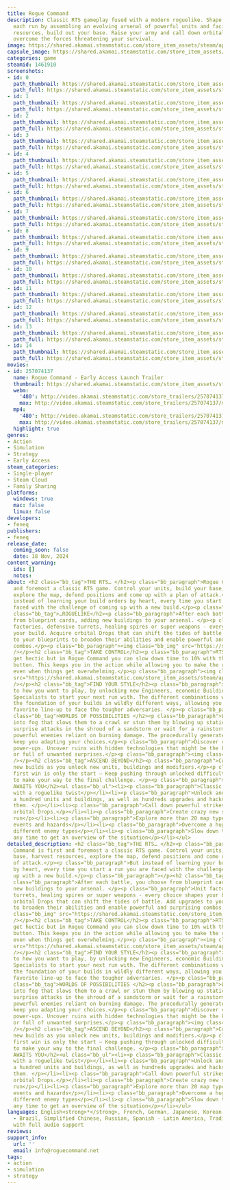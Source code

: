 ```yaml
---
title: Rogue Command
description: Classic RTS gameplay fused with a modern roguelike. Shape your build
  each run by assembling an evolving arsenal of powerful units and facilities. Harvest
  resources, build out your base. Raise your army and call down orbital strikes to
  overcome the forces threatening your survival.
image: https://shared.akamai.steamstatic.com/store_item_assets/steam/apps/1461910/header.jpg?t=1732462443
capsule_image: https://shared.akamai.steamstatic.com/store_item_assets/steam/apps/1461910/capsule_231x87.jpg?t=1732462443
categories: game
steamid: 1461910
screenshots:
- id: 0
  path_thumbnail: https://shared.akamai.steamstatic.com/store_item_assets/steam/apps/1461910/ss_4d1c4f372705a374c2318af5d926fa4e76956ec5.600x338.jpg?t=1732462443
  path_full: https://shared.akamai.steamstatic.com/store_item_assets/steam/apps/1461910/ss_4d1c4f372705a374c2318af5d926fa4e76956ec5.1920x1080.jpg?t=1732462443
- id: 1
  path_thumbnail: https://shared.akamai.steamstatic.com/store_item_assets/steam/apps/1461910/ss_c37a2310576b16f62f61f78912794740bbabc512.600x338.jpg?t=1732462443
  path_full: https://shared.akamai.steamstatic.com/store_item_assets/steam/apps/1461910/ss_c37a2310576b16f62f61f78912794740bbabc512.1920x1080.jpg?t=1732462443
- id: 2
  path_thumbnail: https://shared.akamai.steamstatic.com/store_item_assets/steam/apps/1461910/ss_17a48b7ee6d2aca6f376bde83cea3780866436d5.600x338.jpg?t=1732462443
  path_full: https://shared.akamai.steamstatic.com/store_item_assets/steam/apps/1461910/ss_17a48b7ee6d2aca6f376bde83cea3780866436d5.1920x1080.jpg?t=1732462443
- id: 3
  path_thumbnail: https://shared.akamai.steamstatic.com/store_item_assets/steam/apps/1461910/ss_7f94d8d97fb7d717ee0482e77ec492bf5c3a4b90.600x338.jpg?t=1732462443
  path_full: https://shared.akamai.steamstatic.com/store_item_assets/steam/apps/1461910/ss_7f94d8d97fb7d717ee0482e77ec492bf5c3a4b90.1920x1080.jpg?t=1732462443
- id: 4
  path_thumbnail: https://shared.akamai.steamstatic.com/store_item_assets/steam/apps/1461910/ss_2723a10117acceb1eed879d639866c4d57f04119.600x338.jpg?t=1732462443
  path_full: https://shared.akamai.steamstatic.com/store_item_assets/steam/apps/1461910/ss_2723a10117acceb1eed879d639866c4d57f04119.1920x1080.jpg?t=1732462443
- id: 5
  path_thumbnail: https://shared.akamai.steamstatic.com/store_item_assets/steam/apps/1461910/ss_4c785b33a539daab6cf68843deb6f9422c9ac4ca.600x338.jpg?t=1732462443
  path_full: https://shared.akamai.steamstatic.com/store_item_assets/steam/apps/1461910/ss_4c785b33a539daab6cf68843deb6f9422c9ac4ca.1920x1080.jpg?t=1732462443
- id: 6
  path_thumbnail: https://shared.akamai.steamstatic.com/store_item_assets/steam/apps/1461910/ss_8e1b37c390e4aebbdab994611a648fccd593cb5f.600x338.jpg?t=1732462443
  path_full: https://shared.akamai.steamstatic.com/store_item_assets/steam/apps/1461910/ss_8e1b37c390e4aebbdab994611a648fccd593cb5f.1920x1080.jpg?t=1732462443
- id: 7
  path_thumbnail: https://shared.akamai.steamstatic.com/store_item_assets/steam/apps/1461910/ss_e4f4e070f7d151fb4d7e8f98c3a55f09238330a7.600x338.jpg?t=1732462443
  path_full: https://shared.akamai.steamstatic.com/store_item_assets/steam/apps/1461910/ss_e4f4e070f7d151fb4d7e8f98c3a55f09238330a7.1920x1080.jpg?t=1732462443
- id: 8
  path_thumbnail: https://shared.akamai.steamstatic.com/store_item_assets/steam/apps/1461910/ss_7a69d8805037f35119e9928f30116d5ab112cd2e.600x338.jpg?t=1732462443
  path_full: https://shared.akamai.steamstatic.com/store_item_assets/steam/apps/1461910/ss_7a69d8805037f35119e9928f30116d5ab112cd2e.1920x1080.jpg?t=1732462443
- id: 9
  path_thumbnail: https://shared.akamai.steamstatic.com/store_item_assets/steam/apps/1461910/ss_e9f344595f86876939c6ede9a802a8b1c0d236c3.600x338.jpg?t=1732462443
  path_full: https://shared.akamai.steamstatic.com/store_item_assets/steam/apps/1461910/ss_e9f344595f86876939c6ede9a802a8b1c0d236c3.1920x1080.jpg?t=1732462443
- id: 10
  path_thumbnail: https://shared.akamai.steamstatic.com/store_item_assets/steam/apps/1461910/ss_f6f18356a988fce4f5a337eb38986b13e4bcd6a6.600x338.jpg?t=1732462443
  path_full: https://shared.akamai.steamstatic.com/store_item_assets/steam/apps/1461910/ss_f6f18356a988fce4f5a337eb38986b13e4bcd6a6.1920x1080.jpg?t=1732462443
- id: 11
  path_thumbnail: https://shared.akamai.steamstatic.com/store_item_assets/steam/apps/1461910/ss_30eb65cf09eb944ecb49367ab974d17bbfdf5ce4.600x338.jpg?t=1732462443
  path_full: https://shared.akamai.steamstatic.com/store_item_assets/steam/apps/1461910/ss_30eb65cf09eb944ecb49367ab974d17bbfdf5ce4.1920x1080.jpg?t=1732462443
- id: 12
  path_thumbnail: https://shared.akamai.steamstatic.com/store_item_assets/steam/apps/1461910/ss_1060342a5a351413d35134d9129e6dee310b6ecd.600x338.jpg?t=1732462443
  path_full: https://shared.akamai.steamstatic.com/store_item_assets/steam/apps/1461910/ss_1060342a5a351413d35134d9129e6dee310b6ecd.1920x1080.jpg?t=1732462443
- id: 13
  path_thumbnail: https://shared.akamai.steamstatic.com/store_item_assets/steam/apps/1461910/ss_92c537ff9993924b8524218e920f8f8452bd256c.600x338.jpg?t=1732462443
  path_full: https://shared.akamai.steamstatic.com/store_item_assets/steam/apps/1461910/ss_92c537ff9993924b8524218e920f8f8452bd256c.1920x1080.jpg?t=1732462443
- id: 14
  path_thumbnail: https://shared.akamai.steamstatic.com/store_item_assets/steam/apps/1461910/ss_6ec05b8d8fbed3a531f6f6401b66dcd93e1a5fd6.600x338.jpg?t=1732462443
  path_full: https://shared.akamai.steamstatic.com/store_item_assets/steam/apps/1461910/ss_6ec05b8d8fbed3a531f6f6401b66dcd93e1a5fd6.1920x1080.jpg?t=1732462443
movies:
- id: 257074137
  name: Rogue Command - Early Access Launch Trailer
  thumbnail: https://shared.akamai.steamstatic.com/store_item_assets/steam/apps/257074137/bd384f771f98d0d123c9ee9c5b102d88fe34caba/movie_600x337.jpg?t=1731919174
  webm:
    '480': http://video.akamai.steamstatic.com/store_trailers/257074137/movie480_vp9.webm?t=1731919174
    max: http://video.akamai.steamstatic.com/store_trailers/257074137/movie_max_vp9.webm?t=1731919174
  mp4:
    '480': http://video.akamai.steamstatic.com/store_trailers/257074137/movie480.mp4?t=1731919174
    max: http://video.akamai.steamstatic.com/store_trailers/257074137/movie_max.mp4?t=1731919174
  highlight: true
genres:
- Action
- Simulation
- Strategy
- Early Access
steam_categories:
- Single-player
- Steam Cloud
- Family Sharing
platforms:
  windows: true
  mac: false
  linux: false
developers:
- feneq
publishers:
- feneq
release_date:
  coming_soon: false
  date: 18 Nov, 2024
content_warning:
  ids: []
  notes:
about: <h2 class="bb_tag">THE RTS… </h2><p class="bb_paragraph">Rogue Command is first
  and foremost a classic RTS game. Control your units, build your base, harvest resources,
  explore the map, defend positions and come up with a plan of attack.</p><p class="bb_paragraph">But
  instead of learning your build orders by heart, every time you start a run you are
  faced with the challenge of coming up with a new build.</p><p class="bb_paragraph"></p><h2
  class="bb_tag">…ROGUELIKE</h2><p class="bb_paragraph">After each battle, you choose
  from blueprint cards, adding new buildings to your arsenal. </p><p class="bb_paragraph">Unit
  factories, defensive turrets, healing spires or super weapons - every choice shapes
  your build. Acquire orbital Drops that can shift the tides of battle. Add upgrades
  to your blueprints to broaden their abilities and enable powerful and surprising
  combos.</p><p class="bb_paragraph"><img class="bb_img" src="https://shared.akamai.steamstatic.com/store_item_assets/steam/apps/1461910/extras/SelectMechAndFight_570x250.gif?t=1732462443"
  /></p><h2 class="bb_tag">TAKE CONTROL</h2><p class="bb_paragraph">RTS games can
  get hectic but in Rogue Command you can slow down time to 10% with the push of a
  button. This keeps you in the action while allowing you to make the right calls,
  even when things get overwhelming.</p><p class="bb_paragraph"><img class="bb_img"
  src="https://shared.akamai.steamstatic.com/store_item_assets/steam/apps/1461910/extras/SlowDownNarrower.gif?t=1732462443"
  /></p><h2 class="bb_tag">FIND YOUR STYLE</h2><p class="bb_paragraph">Shape the game
  to how you want to play, by unlocking new Engineers, economic Buildings and powerful
  Specialists to start your next run with. The different combinations will change
  the foundation of your builds in wildly different ways, allowing you to find your
  favorite line-up to face the tougher adversaries. </p><p class="bb_paragraph"></p><h2
  class="bb_tag">WORLDS OF POSSIBILITIES </h2><p class="bb_paragraph">Lure the enemy
  into fog that slows them to a crawl or stun them by blowing up static bushes. Launch
  surprise attacks in the shroud of a sandstorm or wait for a rainstorm to tackle
  powerful enemies reliant on burning damage. The procedurally generated maps will
  keep you adapting your choices.</p><p class="bb_paragraph">Discover chests with
  power-ups. Uncover ruins with hidden technologies that might be the key to victory…
  or full of unwanted surprises.</p><p class="bb_paragraph"><img class="bb_img" src="https://shared.akamai.steamstatic.com/store_item_assets/steam/apps/1461910/extras/worlds_narrow.gif?t=1732462443"
  /></p><h2 class="bb_tag">ASCEND BEYOND</h2><p class="bb_paragraph">Continue to discover
  new builds as you unlock new units, buildings and modifiers.</p><p class="bb_paragraph">A
  first win is only the start — Keep pushing through unlocked difficulty iterations
  to make your way to the final challenge. </p><p class="bb_paragraph"></p><h2 class="bb_tag">WHAT
  AWAITS YOU</h2><ul class="bb_ul"><li><p class="bb_paragraph">Classic RTS gameplay
  with a roguelike twist</p></li><li><p class="bb_paragraph">Unlock and discover over
  a hundred units and buildings, as well as hundreds upgrades and hacks to modify
  them. </p></li><li><p class="bb_paragraph">Call down powerful strikes or buffs with
  orbital Drops.</p></li><li><p class="bb_paragraph">Create crazy new synergies each
  run</p></li><li><p class="bb_paragraph">Explore more than 20 map types with distinct
  events and hazards</p></li><li><p class="bb_paragraph">Overcome a huge variety of
  different enemy types</p></li><li><p class="bb_paragraph">Slow down the battle at
  any time to get an overview of the situation</p></li></ul>
detailed_description: <h2 class="bb_tag">THE RTS… </h2><p class="bb_paragraph">Rogue
  Command is first and foremost a classic RTS game. Control your units, build your
  base, harvest resources, explore the map, defend positions and come up with a plan
  of attack.</p><p class="bb_paragraph">But instead of learning your build orders
  by heart, every time you start a run you are faced with the challenge of coming
  up with a new build.</p><p class="bb_paragraph"></p><h2 class="bb_tag">…ROGUELIKE</h2><p
  class="bb_paragraph">After each battle, you choose from blueprint cards, adding
  new buildings to your arsenal. </p><p class="bb_paragraph">Unit factories, defensive
  turrets, healing spires or super weapons - every choice shapes your build. Acquire
  orbital Drops that can shift the tides of battle. Add upgrades to your blueprints
  to broaden their abilities and enable powerful and surprising combos.</p><p class="bb_paragraph"><img
  class="bb_img" src="https://shared.akamai.steamstatic.com/store_item_assets/steam/apps/1461910/extras/SelectMechAndFight_570x250.gif?t=1732462443"
  /></p><h2 class="bb_tag">TAKE CONTROL</h2><p class="bb_paragraph">RTS games can
  get hectic but in Rogue Command you can slow down time to 10% with the push of a
  button. This keeps you in the action while allowing you to make the right calls,
  even when things get overwhelming.</p><p class="bb_paragraph"><img class="bb_img"
  src="https://shared.akamai.steamstatic.com/store_item_assets/steam/apps/1461910/extras/SlowDownNarrower.gif?t=1732462443"
  /></p><h2 class="bb_tag">FIND YOUR STYLE</h2><p class="bb_paragraph">Shape the game
  to how you want to play, by unlocking new Engineers, economic Buildings and powerful
  Specialists to start your next run with. The different combinations will change
  the foundation of your builds in wildly different ways, allowing you to find your
  favorite line-up to face the tougher adversaries. </p><p class="bb_paragraph"></p><h2
  class="bb_tag">WORLDS OF POSSIBILITIES </h2><p class="bb_paragraph">Lure the enemy
  into fog that slows them to a crawl or stun them by blowing up static bushes. Launch
  surprise attacks in the shroud of a sandstorm or wait for a rainstorm to tackle
  powerful enemies reliant on burning damage. The procedurally generated maps will
  keep you adapting your choices.</p><p class="bb_paragraph">Discover chests with
  power-ups. Uncover ruins with hidden technologies that might be the key to victory…
  or full of unwanted surprises.</p><p class="bb_paragraph"><img class="bb_img" src="https://shared.akamai.steamstatic.com/store_item_assets/steam/apps/1461910/extras/worlds_narrow.gif?t=1732462443"
  /></p><h2 class="bb_tag">ASCEND BEYOND</h2><p class="bb_paragraph">Continue to discover
  new builds as you unlock new units, buildings and modifiers.</p><p class="bb_paragraph">A
  first win is only the start — Keep pushing through unlocked difficulty iterations
  to make your way to the final challenge. </p><p class="bb_paragraph"></p><h2 class="bb_tag">WHAT
  AWAITS YOU</h2><ul class="bb_ul"><li><p class="bb_paragraph">Classic RTS gameplay
  with a roguelike twist</p></li><li><p class="bb_paragraph">Unlock and discover over
  a hundred units and buildings, as well as hundreds upgrades and hacks to modify
  them. </p></li><li><p class="bb_paragraph">Call down powerful strikes or buffs with
  orbital Drops.</p></li><li><p class="bb_paragraph">Create crazy new synergies each
  run</p></li><li><p class="bb_paragraph">Explore more than 20 map types with distinct
  events and hazards</p></li><li><p class="bb_paragraph">Overcome a huge variety of
  different enemy types</p></li><li><p class="bb_paragraph">Slow down the battle at
  any time to get an overview of the situation</p></li></ul>
languages: English<strong>*</strong>, French, German, Japanese, Korean, Portuguese
  - Brazil, Simplified Chinese, Russian, Spanish - Latin America, Traditional Chinese<br><strong>*</strong>languages
  with full audio support
reviews:
support_info:
  url: ''
  email: info@roguecommand.net
tags:
- action
- simulation
- strategy
---
```


